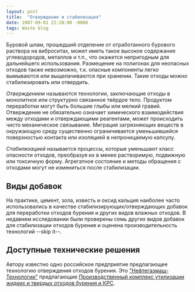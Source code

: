 ```yaml
---
layout: post
title:  "Отверждение и стабилизация"
date: 2007-09-01 22:28:00 -0000
tags: Waste blog
---
```


Буровой шлам, прошедший отделение от отработанного бурового раствора на виброситах, может иметь такое высокое содержание углеводородов, металлов и т.п., что окажется непригодным для дальнейшего использования. Размещение на полигонах для неопасных отходов также невозможно, т.к. опасные компоненты легко вымываются или выщелачиваются при хранении. Такие отходы можно стабилизировать или отвердить. 

*Отверждением* называются технологии, заключающие отходы в монолитное или структурно связанное твёрдое тело. Продуктом переработки могут быть большие глыбы или мелкий гравий. Отверждение не обязательно означает химического взаимодействия между отходами и отверждающими реагентами, может происходить чисто механическое связывание. Миграция загрязняющих веществ в окружающую среду существенно ограничивается уменьшившейся поверхностью контакта или изоляцией в непроницаемую капсулу.

*Стабилизацией* называется процессы, которые уменьшают класс опасности отходов, преобразуя их в менее растворимую, подвижную или токсичную форму. Агрегатное состояние и методы обращения с отходами могут не измениться после стабилизации.

## Виды добавок

На практике, цемент, зола, известь и оксид кальция наиболее часто использовались в качестве стабилизирующих/отверждающих добавок для переработки отходов бурения и других видов влажных отходов. В недавнем исследовании были проверены семь других видов добавок для стабилизации отходов бурения и оценена производительность технологий --skip it--. 

## Доступные технические решения

Автору известно одно российское предприятие предлагающее технологию отверждения отходов бурения. Это <a href="http://www.ngmt.ru" title="Нефтегазмаш-Технологии"> "Нефтегазмаш-Технологии"</a> предлагающие <a href="http://www.ngmt.ru/production/catalog/prod/?id=158">Производственный комплекс утилизации жидких и твердых отходов бурения и КРС</a>. 